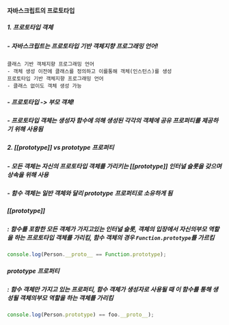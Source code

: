 #### 자바스크립트의 프로토타입
##### 1. 프로토타입 객체
##### - 자바스크립트는 프로토타입 기반 객체지향 프로그래밍 언어!
<pre><code>클래스 기반 객체지향 프로그래밍 언어  
- 객체 생성 이전에 클래스를 정의하고 이를통해 객체(인스턴스)를 생성
프로토타입 기반 객체지향 프로그래밍 언어  
- 클래스 없이도 객체 생성 가능</code></pre>
##### - 프로토타입 -> 부모 객체!
##### - 프로토타입 객체는 생성자 함수에 의해 생성된 각각의 객체에 공유 프로퍼티를 제공하기 위해 사용됨
##### 2. [[prototype]] vs prototype 프로퍼티
##### - 모든 객체는 자신의 프로토타입 객체를 가리키는 [[prototype]] 인터널 슬롯을 갖으며 상속을 위해 사용
##### - 함수 객체는 일반 객체와 달리 prototype 프로퍼티로 소유하게 됨

##### [[prototype]]
##### : 함수를 포함한 모든 객체가 가지고있는 인터널 슬롯, 객체의 입장에서 자신의부모 역할을 하는 프로토타입 객체를 가리킴, 함수 객체의 경우 `Function.prototype`를 가르킴
```Javascript
console.log(Person.__proto__ == Function.prototype);
```
##### prototype 프로퍼티
##### : 함수 객체만 가지고 있는 프로퍼티, 함수 객체가 생성자로 사용될 때 이 함수를 통해 생성될 객체의부모 역할을 하는 객체를 가리킴
```Javascript
console.log(Person.prototype) == foo.__proto__);
```

